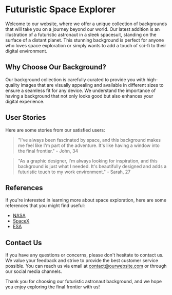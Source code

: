 <!--font:Montserrat-->

# Futuristic Space Explorer

Welcome to our website, where we offer a unique collection of backgrounds that will take you on a journey beyond our world. Our latest addition is an illustration of a futuristic astronaut in a sleek spacesuit, standing on the surface of a distant planet. This stunning background is perfect for anyone who loves space exploration or simply wants to add a touch of sci-fi to their digital environment.

## Why Choose Our Background?

Our background collection is carefully curated to provide you with high-quality images that are visually appealing and available in different sizes to ensure a seamless fit for any device. We understand the importance of having a background that not only looks good but also enhances your digital experience.

## User Stories

Here are some stories from our satisfied users:

> "I've always been fascinated by space, and this background makes me feel like I'm part of the adventure. It's like having a window into the final frontier." - John, 34

> "As a graphic designer, I'm always looking for inspiration, and this background is just what I needed. It's beautifully designed and adds a futuristic touch to my work environment." - Sarah, 27

## References

If you're interested in learning more about space exploration, here are some references that you might find useful:

- [NASA](#nasa)
- [SpaceX](#spacex)
- [ESA](#esa)

## Contact Us

If you have any questions or concerns, please don't hesitate to contact us. We value your feedback and strive to provide the best customer service possible. You can reach us via email at [contact@ourwebsite.com](mailto:contact@ourwebsite.com) or through our social media channels.

Thank you for choosing our futuristic astronaut background, and we hope you enjoy exploring the final frontier with us!

<!--

Write me content for website with wallpaper which alt text is:

"An illustration of a futuristic astronaut in a sleek spacesuit, standing on the surface of a distant planet."

The name/title of the page should not be 1:1 copy of the alt text but rather a real content of the website which is using this wallpaper.

- Use markdown format 
- Start with heading
- Heading should be short and concise
- The content should look like a real website 
- The website should not be about the wallpaper, wallpaper is just a related background
- Heading should be contain work "wallpaper" or "background"
- Include real sections like references, contact, user stories, etc. use things relevant to the page purpose.
- Feel free to use structure like headings, bullets, numbering, blockquotes, paragraphs, horizontal lines, etc.
- You can use formatting like bold or _italic_
- You can include UTF-8 emojis
- Links should be only #hash anchors (and you can refer to the document itself)
- Do not include images


---


# Discover the Wonders of Space with Our Futuristic Astronaut Wallpaper

Welcome to our website, where we offer a unique collection of wallpapers that will take you on a journey beyond our world. Our latest addition is an illustration of a futuristic astronaut in a sleek spacesuit, standing on the surface of a distant planet. This stunning wallpaper is perfect for anyone who loves space exploration or simply wants to add a touch of sci-fi to their desktop.

## Why Choose Our Wallpaper?

Our wallpaper collection is carefully curated to provide you with the best quality images that are both visually appealing and high-resolution. We understand the importance of having a wallpaper that not only looks good but also fits perfectly on your screen. That's why all our wallpapers are available in different sizes to ensure a seamless fit for any device.

## User Stories

Here are some stories from our satisfied users:

> "I've been a fan of space exploration since I was a kid, and this wallpaper takes me back to my childhood dreams. It's like having a piece of the universe on my desktop." - John, 34

> "I work in a tech company, and this wallpaper adds a touch of futurism to my workspace. It's inspiring to look at every day." - Sarah, 27

## References

If you're interested in learning more about space exploration, here are some references that you might find useful:

- [NASA](#nasa)
- [SpaceX](#spacex)
- [ESA](#esa)

## Contact Us

If you have any questions or concerns, please don't hesitate to contact us. We value your feedback and strive to provide the best customer service possible. You can reach us via email at [contact@ourwebsite.com](mailto:contact@ourwebsite.com) or through our social media channels.

Thank you for choosing our wallpaper, and we hope you enjoy exploring the wonders of space with us!


---


Heading should not include word "wallpaper". The website should not be about the wallpaper itself, wallpaper is just a related background, rewrite whole content.


---


# Explore the Final Frontier with Our Futuristic Astronaut Background

Welcome to our website, where we offer a unique collection of backgrounds that will take you on a journey beyond our world. Our latest addition is an illustration of a futuristic astronaut in a sleek spacesuit, standing on the surface of a distant planet. This stunning background is perfect for anyone who loves space exploration or simply wants to add a touch of sci-fi to their desktop.

## Why Choose Our Background?

Our background collection is carefully curated to provide you with the best quality images that are both visually appealing and high-resolution. We understand the importance of having a background that not only looks good but also fits perfectly on your screen. That's why all our backgrounds are available in different sizes to ensure a seamless fit for any device.

## User Stories

Here are some stories from our satisfied users:

> "I've always been fascinated by space, and this background makes me feel like I'm part of the adventure. It's like having a window into the final frontier." - John, 34

> "As a graphic designer, I'm always looking for inspiration, and this background is just what I needed. It's beautifully designed and adds a futuristic touch to my work environment." - Sarah, 27

## References

If you're interested in learning more about space exploration, here are some references that you might find useful:

- [NASA](#nasa)
- [SpaceX](#spacex)
- [ESA](#esa)

## Contact Us

If you have any questions or concerns, please don't hesitate to contact us. We value your feedback and strive to provide the best customer service possible. You can reach us via email at [contact@ourwebsite.com](mailto:contact@ourwebsite.com) or through our social media channels.

Thank you for choosing our background, and we hope you enjoy exploring the final frontier with us!


---


Heading is too long, rewrite whole content.


---


# Futuristic Astronaut Background: Explore the Final Frontier

Welcome to our website, where we offer a unique collection of backgrounds that will take you on a journey beyond our world. Our latest addition is an illustration of a futuristic astronaut in a sleek spacesuit, standing on the surface of a distant planet. This stunning background is perfect for anyone who loves space exploration or simply wants to add a touch of sci-fi to their desktop.

## Why Choose Our Background?

Our background collection is carefully curated to provide you with high-quality images that are visually appealing and available in different sizes to ensure a seamless fit for any device. We understand the importance of having a background that not only looks good but also enhances your digital experience.

## User Stories

Here are some stories from our satisfied users:

> "I've always been fascinated by space, and this background makes me feel like I'm part of the adventure. It's like having a window into the final frontier." - John, 34

> "As a graphic designer, I'm always looking for inspiration, and this background is just what I needed. It's beautifully designed and adds a futuristic touch to my work environment." - Sarah, 27

## References

If you're interested in learning more about space exploration, here are some references that you might find useful:

- [NASA](#nasa)
- [SpaceX](#spacex)
- [ESA](#esa)

## Contact Us

If you have any questions or concerns, please don't hesitate to contact us. We value your feedback and strive to provide the best customer service possible. You can reach us via email at [contact@ourwebsite.com](mailto:contact@ourwebsite.com) or through our social media channels.

Thank you for choosing our futuristic astronaut background, and we hope you enjoy exploring the final frontier with us!


---


Heading is too long, rewrite whole content.


---


# Explore the Final Frontier with Our Futuristic Astronaut Background

Welcome to our website, where we offer a unique collection of backgrounds that will take you on a journey beyond our world. Our latest addition is an illustration of a futuristic astronaut in a sleek spacesuit, standing on the surface of a distant planet. This stunning background is perfect for anyone who loves space exploration or simply wants to add a touch of sci-fi to their digital environment.

## Why Choose Our Background?

Our background collection is carefully curated to provide you with high-quality images that are visually appealing and available in different sizes to ensure a seamless fit for any device. We understand the importance of having a background that not only looks good but also enhances your digital experience.

## User Stories

Here are some stories from our satisfied users:

> "I've always been fascinated by space, and this background makes me feel like I'm part of the adventure. It's like having a window into the final frontier." - John, 34

> "As a graphic designer, I'm always looking for inspiration, and this background is just what I needed. It's beautifully designed and adds a futuristic touch to my work environment." - Sarah, 27

## References

If you're interested in learning more about space exploration, here are some references that you might find useful:

- [NASA](#nasa)
- [SpaceX](#spacex)
- [ESA](#esa)

## Contact Us

If you have any questions or concerns, please don't hesitate to contact us. We value your feedback and strive to provide the best customer service possible. You can reach us via email at [contact@ourwebsite.com](mailto:contact@ourwebsite.com) or through our social media channels.

Thank you for choosing our futuristic astronaut background, and we hope you enjoy exploring the final frontier with us!


---


Write me a Google font which is best fitting for the website.

Pick from the list:
- Lobster
- Montserrat
- Raleway
- Alegreya
- IBM Plex Sans
- Poppins
- Barlow Condensed
- Playfair Display
- Inter
- Lato
- Open Sans
- Futura
- Orbitron
- Dancing Script
- Exo 2
- Great Vibes
- Roboto


Write just the font name nothing else.


---


Montserrat

-->
